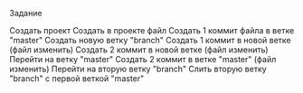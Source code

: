 Задание 

Создать проект
Создать в проекте файл
Создать 1 коммит файла в ветке "master"
Создать новую ветку "branch"
Создать 1 коммит в новой ветке (файл изменить)
Создать 2 коммит в новой ветке (файл изменить)
Перейти на ветку "master"
Создать 2 коммит в ветке "master" (файл изменить)
Перейти на вторую ветку "branch"
Слить вторую ветку "branch" с первой веткой "master"

